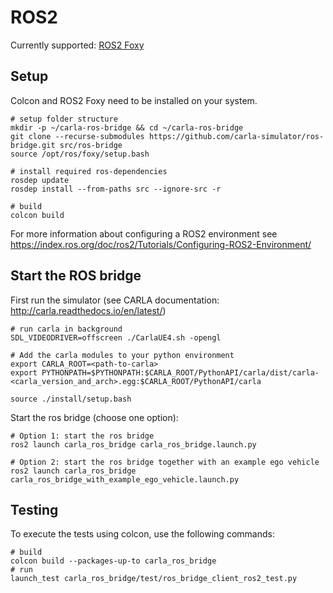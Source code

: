 # ROS2

Currently supported: [ROS2 Foxy](https://index.ros.org/doc/ros2/Releases/Release-Foxy-Fitzroy/)

## Setup

Colcon and ROS2 Foxy need to be installed on your system.

```shell
# setup folder structure
mkdir -p ~/carla-ros-bridge && cd ~/carla-ros-bridge
git clone --recurse-submodules https://github.com/carla-simulator/ros-bridge.git src/ros-bridge
source /opt/ros/foxy/setup.bash

# install required ros-dependencies
rosdep update
rosdep install --from-paths src --ignore-src -r

# build
colcon build
```

For more information about configuring a ROS2 environment see
<https://index.ros.org/doc/ros2/Tutorials/Configuring-ROS2-Environment/>

## Start the ROS bridge

First run the simulator (see CARLA documentation: <http://carla.readthedocs.io/en/latest/>)

```shell
# run carla in background
SDL_VIDEODRIVER=offscreen ./CarlaUE4.sh -opengl

# Add the carla modules to your python environment
export CARLA_ROOT=<path-to-carla>
export PYTHONPATH=$PYTHONPATH:$CARLA_ROOT/PythonAPI/carla/dist/carla-<carla_version_and_arch>.egg:$CARLA_ROOT/PythonAPI/carla

source ./install/setup.bash
```

Start the ros bridge (choose one option):

```shell
# Option 1: start the ros bridge
ros2 launch carla_ros_bridge carla_ros_bridge.launch.py

# Option 2: start the ros bridge together with an example ego vehicle
ros2 launch carla_ros_bridge carla_ros_bridge_with_example_ego_vehicle.launch.py
```

## Testing

To execute the tests using colcon, use the following commands:

```shell
# build
colcon build --packages-up-to carla_ros_bridge
# run
launch_test carla_ros_bridge/test/ros_bridge_client_ros2_test.py
```
